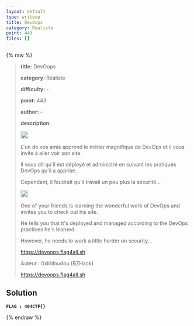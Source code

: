 ```yaml
---
layout: default
type: writeup
title: DevOops
category: Réaliste
point: 443
files: []
---
```


{% raw %}
> **title:** DevOops
>
> **category:** Réaliste
>
> **difficulty:** -
>
> **point:** 443
>
> **author:** -
>
> **description:**
> 
> <img src="https://cdn.iconscout.com/icon/free/png-256/free-france-flag-country-nation-empire-36011.png?f=webp" width="20" height="20"/>
>
> L'un de vos amis apprend le métier magnifique de DevOps et il vous invite à aller voir son site. 
>
> Il vous dit qu'il est déployé et administré en suivant les pratiques DevOps qu'il a apprise. 
>
> Cependant, il faudrait qu'il travail un peu plus la sécurité...
>
> <img src="https://icons.iconarchive.com/icons/twitter/twemoji-flags/256/United-Kingdom-Flag-icon.png" width="20" height="20"/>
>
> One of your friends is learning the wonderful work of DevOps and invites you to check out his site. 
>
> He tells you that it's deployed and managed according to the DevOps practices he's learned. 
>
> However, he needs to work a little harder on security...
>
> https://devoops.flag4all.sh
>
> Auteur : 0xlildoudou (BZHack)
>
> https://devoops.flag4all.sh

## Solution

**`FLAG : 404CTF{}`**

{% endraw %}
